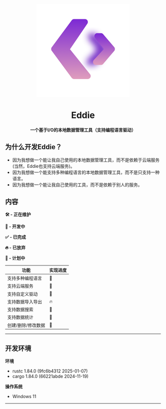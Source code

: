 <div align="center">
	 <img title="" src="MDRes/EddieLogo.png" alt="" height="300" width="300">

# Eddie

#### 一个基于I/O的本地数据管理工具（支持编程语言驱动）

</div>

## 为什么开发Eddie？

- 因为我想做一个能让我自己使用的本地数据管理工具，而不是依赖于云端服务(当然，Eddie也支持云端服务)。
- 因为我想做一个能支持多种编程语言的本地数据管理工具，而不是只支持一种语言。
- 因为我想做一个能让我自己使用的工具，而不是依赖于别人的服务。

## 内容

**🛠️ - 正在维护**

**🧱 - 开发中**

**✅ - 已完成**

**🔥 - 已放弃**

**📝 - 计划中**

|功能|实现进度|
|----|-|
|支持多种编程语言|🧱|
|支持云端服务|📝|
|支持自定义驱动|📝|
|支持数据导入导出|🔥|
|支持数据搜索|🧱|
|支持数据统计|🧱|
|创建/删除/修改数据|🧱|

---

## 开发环境

**环境**
- rustc 1.84.0 (9fc6b4312 2025-01-07)
- cargo 1.84.0 (66221abde 2024-11-19)

**操作系统**
- Windows 11

---